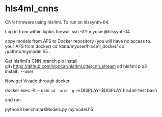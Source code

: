 # hls4ml_cnns
CNN firmware using hls4ml. To run on hlssynth-04.

Log in from within lxplus firewall
ssh -XY myuser@hlssynt-04

copy models from AFS to Docker repository (you will have no access to. your AFS from docker)
cd /data/myuser/hls4ml_docker/
cp /path/to/mymodel.h5 .

Get hls4ml's CNN branch
pip install git+https://github.com/vloncar/hls4ml.git@cnn_stream
cd hls4ml
pip3 install . --user

Now get Vivado through docker

docker exec -it --user `id -u`:`id -g` -e DISPLAY=$DISPLAY hls4ml-test bash

and run

python3 benchmarkModels.py mymodel.h5
